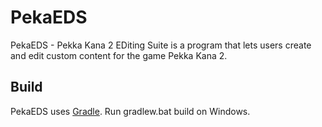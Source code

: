 # PekaEDS
PekaEDS - Pekka Kana 2 EDiting Suite is a program that lets users create and edit custom content for the game Pekka Kana 2.

## Build
PekaEDS uses [Gradle](https://gradle.org/). Run gradlew.bat build on Windows.
